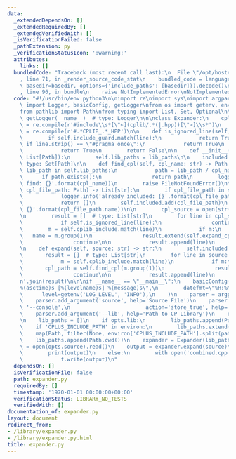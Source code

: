 ```yaml
---
data:
  _extendedDependsOn: []
  _extendedRequiredBy: []
  _extendedVerifiedWith: []
  _isVerificationFailed: false
  _pathExtension: py
  _verificationStatusIcon: ':warning:'
  attributes:
    links: []
  bundledCode: "Traceback (most recent call last):\n  File \"/opt/hostedtoolcache/Python/3.9.7/x64/lib/python3.9/site-packages/onlinejudge_verify/documentation/build.py\"\
    , line 71, in _render_source_code_stat\n    bundled_code = language.bundle(stat.path,\
    \ basedir=basedir, options={'include_paths': [basedir]}).decode()\n  File \"/opt/hostedtoolcache/Python/3.9.7/x64/lib/python3.9/site-packages/onlinejudge_verify/languages/python.py\"\
    , line 96, in bundle\n    raise NotImplementedError\nNotImplementedError\n"
  code: "#!/usr/bin/env python3\n\nimport re\nimport sys\nimport argparse\nfrom logging\
    \ import Logger, basicConfig, getLogger\nfrom os import getenv, environ, pathsep\n\
    from pathlib import Path\nfrom typing import List, Set, Optional\n\n\nlogger =\
    \ getLogger(__name__)  # type: Logger\n\n\nclass Expander:\n    cplib_include\
    \ = re.compile(r'#include\\s*[\"<](cplib/.*(|.hpp))[\">]\\s*')\n    include_guard\
    \ = re.compile(r'#.*CPLIB_.*_HPP')\n\n    def is_ignored_line(self, line) -> bool:\n\
    \        if self.include_guard.match(line):\n            return True\n       \
    \ if line.strip() == \"#pragma once\":\n            return True\n        if line.strip().startswith('//'):\n\
    \            return True\n        return False\n\n    def __init__(self, lib_paths:\
    \ List[Path]):\n        self.lib_paths = lib_paths\n\n    included = set()  #\
    \ type: Set[Path]\n\n    def find_cpl(self, cpl_name: str) -> Path:\n        for\
    \ lib_path in self.lib_paths:\n            path = lib_path / cpl_name\n      \
    \      if path.exists():\n                return path\n        logger.error('cannot\
    \ find: {}'.format(cpl_name))\n        raise FileNotFoundError()\n\n    def expand_cpl(self,\
    \ cpl_file_path: Path) -> List[str]:\n        if cpl_file_path in self.included:\n\
    \            logger.info('already included: {}'.format(cpl_file_path.name))\n\
    \            return []\n        self.included.add(cpl_file_path)\n        logger.info('include:\
    \ {}'.format(cpl_file_path.name))\n\n        cpl_source = open(str(cpl_file_path)).read()\n\
    \n        result = []  # type: List[str]\n        for line in cpl_source.splitlines():\n\
    \            if self.is_ignored_line(line):\n                continue\n\n    \
    \        m = self.cplib_include.match(line)\n            if m:\n             \
    \   name = m.group(1)\n                result.extend(self.expand_cpl(self.find_cpl(name)))\n\
    \                continue\n\n            result.append(line)\n        return result\n\
    \n    def expand(self, source: str) -> str:\n        self.included = set()\n \
    \       result = []  # type: List[str]\n        for line in source.splitlines():\n\
    \            m = self.cplib_include.match(line)\n            if m:\n         \
    \       cpl_path = self.find_cpl(m.group(1))\n                result.extend(self.expand_cpl(cpl_path))\n\
    \                continue\n\n            result.append(line)\n        return '\\\
    n'.join(result)\n\n\nif __name__ == \"__main__\":\n    basicConfig(\n        format=\"\
    %(asctime)s [%(levelname)s] %(message)s\",\n        datefmt=\"%H:%M:%S\",\n  \
    \      level=getenv('LOG_LEVEL', 'INFO'),\n    )\n    parser = argparse.ArgumentParser(description='Expander')\n\
    \    parser.add_argument('source', help='Source File')\n    parser.add_argument('-c',\
    \ '--console',\n                        action='store_true', help='Print to Console')\n\
    \    parser.add_argument('--lib', help='Path to CP Library')\n    opts = parser.parse_args()\n\
    \n    lib_paths = []\n    if opts.lib:\n        lib_paths.append(Path(opts.lib))\n\
    \    if 'CPLUS_INCLUDE_PATH' in environ:\n        lib_paths.extend(\n        \
    \    map(Path, filter(None, environ['CPLUS_INCLUDE_PATH'].split(pathsep))))\n\
    \    lib_paths.append(Path.cwd())\n    expander = Expander(lib_paths)\n    source\
    \ = open(opts.source).read()\n    output = expander.expand(source)\n\n    if opts.console:\n\
    \        print(output)\n    else:\n        with open('combined.cpp', 'w') as f:\n\
    \            f.write(output)\n"
  dependsOn: []
  isVerificationFile: false
  path: expander.py
  requiredBy: []
  timestamp: '1970-01-01 00:00:00+00:00'
  verificationStatus: LIBRARY_NO_TESTS
  verifiedWith: []
documentation_of: expander.py
layout: document
redirect_from:
- /library/expander.py
- /library/expander.py.html
title: expander.py
---
```

